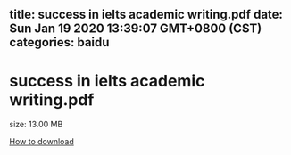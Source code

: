 
title: success in ielts academic writing.pdf
date: Sun Jan 19 2020 13:39:07 GMT+0800 (CST)    
categories: baidu
---

# success in ielts academic writing.pdf
size: 13.00 MB
 
 

[How to download](https://bpcam.bemobtrk.com/go/2ceec3aa-1ca2-46d6-b9ff-aaa5c184517c?jno=1465)
